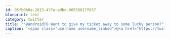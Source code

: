 ```yaml
---
id: 05fb0b0a-2813-47fa-adbd-00550817f637
blueprint: text
category: twitter
title: "'@androidTO Want to give my ticket away to some lucky person?"
caption: '<span class="username username_linked">@<a href="https://twitter.com/androidTO" title="AndroidTO">androidTO</a></span> Want to give my ticket away to some lucky person?'
---
```

